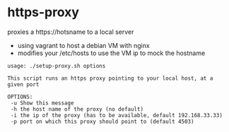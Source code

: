 # https-proxy
proxies a https://hotsname to a local server
- using vagrant to host a debian VM with nginx
- modifies your /etc/hosts to use the VM ip to mock the hostname
```
usage: ./setup-proxy.sh options

This script runs an https proxy pointing to your local host, at a given port

OPTIONS:
 -u Show this message
 -h the host name of the proxy (no default)
 -i the ip of the proxy (has to be available, default 192.168.33.33)
 -p port on which this proxy should point to (default 4503)
```
